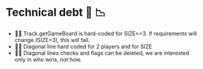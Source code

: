 # Technical debt 📣 📉

- 🤷‍♂ Track.getGameBoard is hard-coded for SIZE==3. If requirements will change (SIZE>3), this will fail.
- 🤷‍♂ Diagonal line hard coded for 2 players and for SIZE
- 🤷‍♂ Diagonal lines checks and flags can be deleted, we are interested only in who wins, not how.
